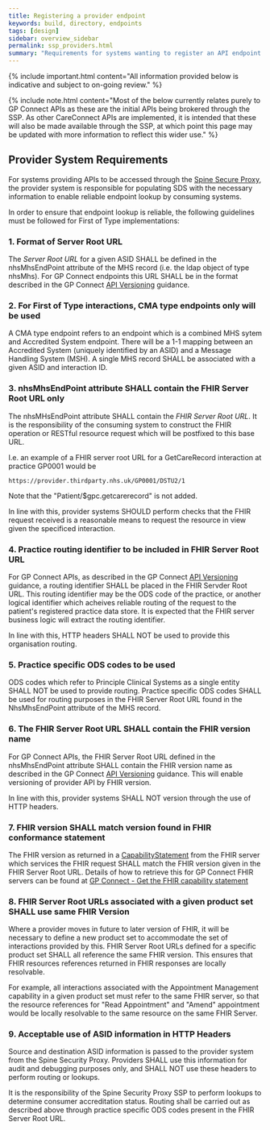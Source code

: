 ```yaml
---
title: Registering a provider endpoint
keywords: build, directory, endpoints
tags: [design]
sidebar: overview_sidebar
permalink: ssp_providers.html
summary: "Requirements for systems wanting to register an API endpoint for consumers to call through the SSP"
---
```


{% include important.html content="All information provided below is indicative and subject to on-going review." %}

{% include note.html content="Most of the below currently relates purely to GP Connect APIs as these are the initial APIs being brokered through the SSP. As other CareConnect APIs are implemented, it is intended that these will also be made available through the SSP, at which point this page may be updated with more information to reflect this wider use." %}

## Provider System Requirements ##

For systems providing APIs to be accessed through the [Spine Secure Proxy](ssp_overview.html), the provider system is responsible for populating SDS with the necessary information to enable reliable endpoint lookup by consuming systems.

In order to ensure that endpoint lookup is reliable, the following guidelines must be followed for First of Type implementations:

### 1. Format of Server Root URL

The *Server Root URL* for a given ASID SHALL be defined in the nhsMhsEndPoint attribute of the MHS record (i.e. the ldap object of type nhsMhs). For GP Connect endpoints this URL SHALL be in the format described in the GP Connect [API Versioning](https://developer.nhs.uk/apis/gpconnect-1-2-0/development_general_api_guidance.html#service-root-url-versioning) guidance.


### 2. For First of Type interactions, CMA type endpoints only will be used

A CMA type endpoint refers to an endpoint which is a combined MHS sytem and Accredited System endpoint. There will be a 1-1 mapping between an Accredited System (uniquely identified by an ASID) and a Message Handling System (MSH). A single MHS record SHALL be associated with a given ASID and interaction ID.

### 3. nhsMhsEndPoint attribute SHALL contain the FHIR Server Root URL only

The nhsMHsEndPoint attribute SHALL contain the *FHIR Server Root URL*. It is the responsibility of the consuming system to construct the FHIR operation or RESTful resource request which will be postfixed to this base URL.

I.e. an example of a FHIR server root URL for a GetCareRecord interaction at practice GP0001 would be

`https://provider.thirdparty.nhs.uk/GP0001/DSTU2/1`

Note that the "Patient/$gpc.getcarerecord" is not added.

In line with this, provider systems SHOULD perform checks that the FHIR request received is a reasonable means to request the resource in view given the specificed interaction. 


### 4. Practice routing identifier to be included in FHIR Server Root URL

For GP Connect APIs, as described in the GP Connect [API Versioning](https://developer.nhs.uk/apis/gpconnect-1-2-0/development_general_api_guidance.html#service-root-url-versioning) guidance, a routing identifier SHALL be placed in the FHIR Servder Root URL. This routing identifier may be the ODS code of the practice, or another logical identifier which acheives reliable routing of the request to the patient's registered practice data store. It is expected that the FHIR server business logic will extract the routing identifier.

In line with this, HTTP headers SHALL NOT be used to provide this organisation routing.

### 5. Practice specific ODS codes to be used

ODS codes which refer to Principle Clinical Systems as a single entity SHALL NOT be used to provide routing. Practice specific ODS codes SHALL be used for routing purposes in the FHIR Server Root URL found in the NhsMhsEndPoint attribute of the MHS record.


### 6. The FHIR Server Root URL SHALL contain the FHIR version name

For GP Connect APIs, the FHIR Server Root URL defined in the nhsMhsEndPoint attribute SHALL contain the FHIR version name as described in the GP Connect [API Versioning](https://developer.nhs.uk/apis/gpconnect-1-2-0/development_general_api_guidance.html#service-root-url-versioning) guidance. This will enable versioning of provider API by FHIR version. 

In line with this, provider systems SHALL NOT version through the use of HTTP headers.


### 7. FHIR version SHALL match version found in FHIR conformance statement

The FHIR version as returned in a [CapabilityStatement](api_foundation_capabilitystatement.html) from the FHIR server which services the FHIR request SHALL match the FHIR version given in the FHIR Server Root URL. Details of how to retrieve this for GP Connect FHIR servers can be found at [GP Connect - Get the FHIR capability statement](https://developer.nhs.uk/apis/gpconnect-1-2-0/foundations_use_case_get_the_fhir_capability_statement.html)

### 8. FHIR Server Root URLs associated with a given product set SHALL use same FHIR Version

Where a provider moves in future to later version of FHIR, it will be necessary to define a new product set to accommodate the set of interactions provided by this. FHIR Server Root URLs defined for a specific product set SHALL all reference the same FHIR version. This ensures that FHIR resources references returned in FHIR responses are locally resolvable. 

For example, all interactions associated with the Appointment Management capability in a given product set must refer to the same FHIR server, so that the resource references for "Read Appointment" and "Amend" appointment would be locally resolvable to the same resource on the same FHIR Server. 


### 9. Acceptable use of ASID information in HTTP Headers

Source and destination ASID information is passed to the provider system from the Spine Security Proxy. Providers SHALL use this information for audit and debugging purposes only, and SHALL NOT use these headers to perform routing or lookups. 

It is the responsibility of the Spine Security Proxy SSP to perform lookups to determine consumer accreditation status. Routing shall be carried out as described above through practice specific ODS codes present in the FHIR Server Root URL. 


